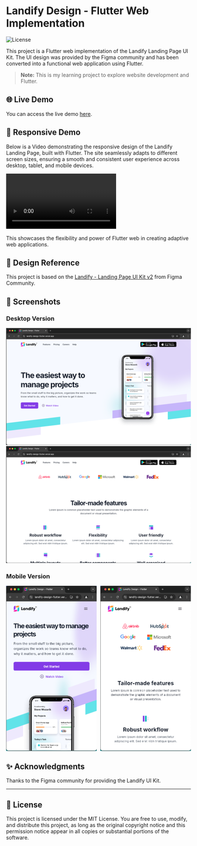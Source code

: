 # Landify Design - Flutter Web Implementation

![License](https://img.shields.io/badge/license-MIT-green)

This project is a Flutter web implementation of the Landify Landing Page UI Kit. The UI design was provided by the Figma community and has been converted into a functional web application using Flutter.

> **Note:** This is my learning project to explore website development and Flutter.

## 🌐 Live Demo

You can access the live demo [here](https://landify-design-flutter.vercel.app).

## 🎥 Responsive Demo

Below is a Video demonstrating the responsive design of the Landify Landing Page, built with Flutter. The site seamlessly adapts to different screen sizes, ensuring a smooth and consistent user experience across desktop, tablet, and mobile devices.

![Responsive Demo](./screenshots/demo.mp4)

This showcases the flexibility and power of Flutter web in creating adaptive web applications.

## 🎨 Design Reference

This project is based on the [Landify - Landing Page UI Kit v2](<https://www.figma.com/design/088L8rIAnc29ArpVGDNG5y/Landify---Landing-Page-UI-Kit-v2-(Community)?node-id=1973-6598&t=KM6f0RjBK3Yq0WT8-0>) from Figma Community.

## 📸 Screenshots

### Desktop Version

![Desktop Screenshot 1](./screenshots/dekstop-1.png)
![Desktop Screenshot 2](./screenshots/dekstop-2.png)

### Mobile Version

<p align="center" style="display: flex; justify-content: space-between;">
  <img src="./screenshots/mobile-1.png" alt="Mobile Screenshot 1" width="49%" />
  <img src="./screenshots/mobile-2.png" alt="Mobile Screenshot 2" width="49%" />
</p>

## ✨ Acknowledgments

Thanks to the Figma community for providing the Landify UI Kit.

---

## 📝 License

This project is licensed under the MIT License. You are free to use, modify, and distribute this project, as long as the original copyright notice and this permission notice appear in all copies or substantial portions of the software.
